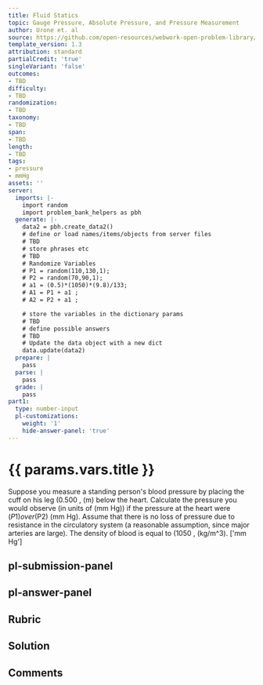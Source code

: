 ```yaml
---
title: Fluid Statics
topic: Gauge Pressure, Absolute Pressure, and Pressure Measurement
author: Urone et. al
source: https://github.com/open-resources/webwork-open-problem-library/tree/master/Contrib/BrockPhysics/College_Physics_Urone/11.Fluid_Statics/NU_U17-11-06-005.pg
template_version: 1.3
attribution: standard
partialCredit: 'true'
singleVariant: 'false'
outcomes:
- TBD
difficulty:
- TBD
randomization:
- TBD
taxonomy:
- TBD
span:
- TBD
length:
- TBD
tags:
- pressure
- mmHg
assets: ''
server:
  imports: |-
    import random
    import problem_bank_helpers as pbh
  generate: |-
    data2 = pbh.create_data2()
    # define or load names/items/objects from server files
    # TBD
    # store phrases etc
    # TBD
    # Randomize Variables
    # P1 = random(110,130,1);
    # P2 = random(70,90,1);
    # a1 = (0.5)*(1050)*(9.8)/133;
    # A1 = P1 + a1 ;
    # A2 = P2 + a1 ;

    # store the variables in the dictionary params
    # TBD
    # define possible answers
    # TBD
    # Update the data object with a new dict
    data.update(data2)
  prepare: |
    pass
  parse: |
    pass
  grade: |
    pass
part1:
  type: number-input
  pl-customizations:
    weight: '1'
    hide-answer-panel: 'true'
---
```


# {{ params.vars.title }} 


Suppose you measure a standing person's blood pressure by placing the cuff on his leg (0.500 , (m) below the heart. Calculate the pressure you would observe (in units of (mm Hg)) if the pressure at the heart were ($P1)  over ($P2) (mm Hg). Assume that there is no loss of pressure due to resistance in the circulatory system (a reasonable assumption, since major arteries are large). The density of blood is equal to (1050 , (kg/m^3).
['mm Hg']

## pl-submission-panel 


## pl-answer-panel 


## Rubric 


## Solution 


## Comments 


